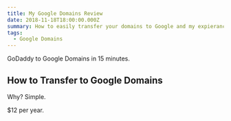 ```yaml
---
title: My Google Domains Review
date: 2018-11-18T18:00:00.000Z
summary: How to easily transfer your domains to Google and my expierance so far.
tags:
  - Google Domains
---
```

GoDaddy to Google Domains in 15 minutes.

## How to Transfer to Google Domains

Why? Simple.

$12 per year.
